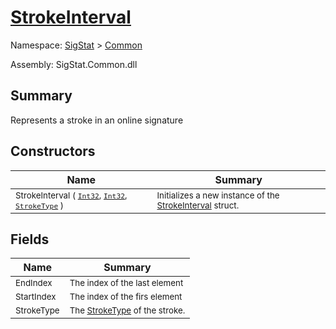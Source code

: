 # [StrokeInterval](./StrokeInterval.md)

Namespace: [SigStat]() > [Common](./README.md)

Assembly: SigStat.Common.dll

## Summary
Represents a stroke in an online signature

## Constructors

| Name | Summary | 
| --- | --- | 
| <sub>StrokeInterval ( [`Int32`](https://docs.microsoft.com/en-us/dotnet/api/System.Int32), [`Int32`](https://docs.microsoft.com/en-us/dotnet/api/System.Int32), [`StrokeType`](./StrokeType.md) )</sub><div style="z-index: 1; position: absolute;"><img width=200/></div>| <sub>Initializes a new instance of the [StrokeInterval](https://github.com/hargitomi97/sigstat/blob/master/docs/md/SigStat/Common/StrokeInterval.md) struct.</sub>| <br>


## Fields

| Name | Summary | 
| --- | --- | 
| <sub>EndIndex</sub><div style="z-index: 1; position: absolute;"><img width=200/></div>| <sub>The index of the last element</sub>| <br>
| <sub>StartIndex</sub><div style="z-index: 1; position: absolute;"><img width=200/></div>| <sub>The index of the firs element</sub>| <br>
| <sub>StrokeType</sub><div style="z-index: 1; position: absolute;"><img width=200/></div>| <sub>The [StrokeType](https://github.com/hargitomi97/sigstat/blob/master/docs/md/SigStat/Common/StrokeInterval.md) of the stroke.</sub>| <br>



